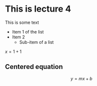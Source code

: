 # This is lecture 4

This is some text

* Item 1 of the list
* Item 2
  * Sub-item of a list

$x=1+1$

## Centered equation

$$y=mx+b$$